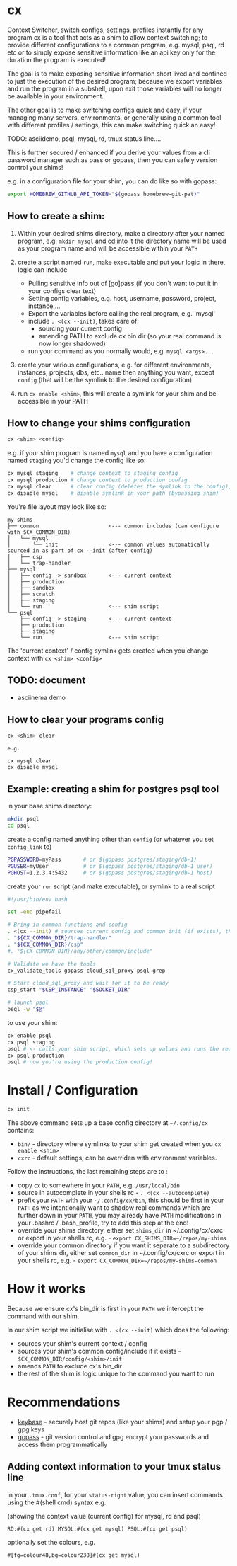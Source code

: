# cx

Context Switcher, switch configs, settings, profiles instantly for any program
cx is a tool that acts as a shim to allow context switching; to provide different
configurations to a common program, e.g. mysql, psql, rd etc or to simply expose
sensitive information like an api key only for the duration the program is executed!

The goal is to make exposing sensitive information short lived and confined to just the execution
of the desired program; because we export variables and run the program in a subshell, upon
exit those variables will no longer be available in your environment.

The other goal is to make switching configs quick and easy, if your managing many servers, environments,
or generally using a common tool with different profiles / settings, this can make switching
quick an easy!

TODO: asciidemo, psql, mysql, rd, tmux status line....

This is further secured / enhanced if you derive your values from a cli password manager
such as pass or gopass, then you can safely version control your shims!

e.g. in a configuration file for your shim, you can do like so with gopass:

```sh
export HOMEBREW_GITHUB_API_TOKEN="$(gopass homebrew-git-pat)"
``````


## How to create a shim:

1. Within your desired shims directory, make a directory after your named program, e.g.
`mkdir mysql` and cd into it
the directory name will be used as your program name and will be accessible within your
`PATH` 

2. create a script named `run`, make executable and put your logic in there, logic can include
    - Pulling sensitive info out of [go]pass (if you don't want to put it in your configs clear text)
    - Setting config variables, e.g. host, username, password, project, instance....
    - Export the variables before calling the real program, e.g. 'mysql'
    - include `. <(cx --init)`, takes care of:
        - sourcing your current config
        - amending PATH to exclude cx bin dir (so your real command is now longer shadowed)
    - run your command as you normally would, e.g. `mysql <args>...`


3. create your various configurations, e.g. for different environments, instances, projects, dbs, etc..
    name then anything you want, except `config` (that will be the symlink to the desired configuration)

4. run `cx enable <shim>`, this will create a symlink for your shim and be accessible
    in your PATH

## How to change your shims configuration

```sh
cx <shim> <config> 
```

e.g. if your shim program is named `mysql` and you have a
configuration named `staging` you'd change the config like so:

```sh
cx mysql staging    # change context to staging config
cx mysql production # change context to production config
cx mysql clear      # clear config (deletes the symlink to the config), 
cx disable mysql    # disable symlink in your path (bypassing shim)
```

You're file layout may look like so:

```text
my-shims
├── common                      <--- common includes (can configure with $CX_COMMON_DIR)
│   └── mysql
│       └── init                <--- common values automatically sourced in as part of cx --init (after config)
│   ├── csp 
│   └── trap-handler
├── mysql
│   ├── config -> sandbox       <--- current context
│   ├── production
│   ├── sandbox
│   ├── scratch
│   ├── staging
│   └── run                     <--- shim script
└── psql
    ├── config -> staging       <--- current context
    ├── production
    ├── staging
    └── run                     <--- shim script

```
The 'current context' / config symlink gets created when you change context with `cx <shim> <config>`

## TODO: document
- asciinema demo

## How to clear your programs config

```sh
cx <shim> clear
```

    e.g.

```
cx mysql clear
cx disable mysql
```

## Example: creating a shim for postgres psql tool

in your base shims directory:

```sh
mkdir psql
cd psql
```
    
create a config named anything other than `config` (or whatever you set `config_link` to)

```sh
PGPASSWORD=myPass       # or $(gopass postgres/staging/db-1)
PGUSER=myUser           # or $(gopass postgres/staging/db-1 user) 
PGHOST=1.2.3.4:5432     # or $(gopass postgres/staging/db-1 host)
```

create your `run` script (and make executable), or symlink to a real script

```sh
#!/usr/bin/env bash

set -euo pipefail

# Bring in common functions and config
. <(cx --init) # sources current config and common init (if exists), then amends PATH so real command can be called
. "${CX_COMMON_DIR}/trap-handler"
. "${CX_COMMON_DIR}/csp"
#. "${CX_COMMON_DIR}/any/other/common/include"

# Validate we have the tools
cx_validate_tools gopass cloud_sql_proxy psql grep

# Start cloud_sql_proxy and wait for it to be ready
csp_start "$CSP_INSTANCE" "$SOCKET_DIR"

# launch psql
psql -w "$@"

```

to use your shim:

```sh
cx enable psql
cx psql staging
psql # <- calls your shim script, which sets up values and runs the real psql in your PATH (bypassing the shim)
cx psql production
psql # now you're using the production config!
```

# Install / Configuration

```sh
cx init
```
The above command sets up a base config directory at `~/.config/cx`
contains:
- `bin/` - directory where symlinks to your shim get created when you `cx enable <shim>`
- `cxrc` - default settings, can be overriden with environment variables.

Follow the instructions, the last remaining steps are to :
- copy `cx` to somewhere in your `PATH`, e.g. `/usr/local/bin`
- source in autocomplete in your shells rc - `. <(cx --autocomplete)`
- prefix your `PATH` with your `~/.config/cx/bin`, this should be first in your `PATH` as we intentionally want to shadow real commands which are further down in your `PATH`, you may already have `PATH` modifications in your .bashrc / .bash_profile, try to add this step at the end!
- override your shims directory, either set `shims_dir` in ~/.config/cx/cxrc or export in your shells rc, e.g. - `export CX_SHIMS_DIR=~/repos/my-shims`
- override your common directory if you want it separate to a subdirectory of your shims dir, either set `common_dir` in ~/.config/cx/cxrc or export in your shells rc, e.g. - `export CX_COMMON_DIR=~/repos/my-shims-common`


# How it works

Because we ensure cx's bin_dir is first in your `PATH` we intercept the command with our shim.

In our shim script we initialise with `. <(cx --init)` which does the following:
- sources your shim's current context / config
- sources your shim's common config/include if it exists - `$CX_COMMON_DIR/config/<shim>/init`
- amends `PATH` to exclude cx's bin_dir
- the rest of the shim is logic unique to the command you want to run

# Recommendations
- [keybase](https://keybase.io) - securely host git repos (like your shims) and setup your pgp / gpg keys
- [gopass](https://www.gopass.pw/) - git version control and gpg encrypt your passwords and access them programmatically

## Adding context information to your tmux status line
in your `.tmux.conf`, for your `status-right` value, you can insert commands using the #(shell cmd) syntax e.g.

(showing the context value (current config) for mysql, rd and psql)
```text
RD:#(cx get rd) MYSQL:#(cx get mysql) PSQL:#(cx get psql)
```
optionally set the colours, e.g.
```text
#[fg=colour48,bg=colour238]#(cx get mysql)
```

